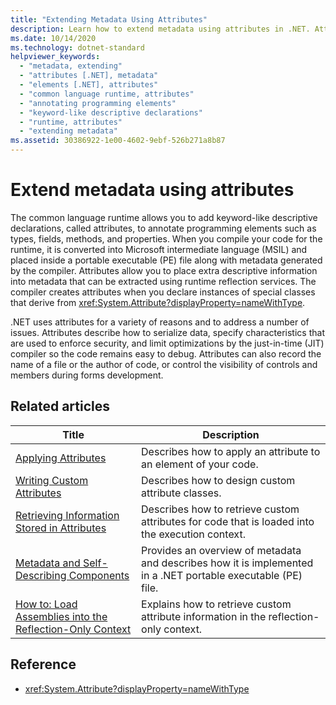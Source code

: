```yaml
---
title: "Extending Metadata Using Attributes"
description: Learn how to extend metadata using attributes in .NET. Attributes are keyword-like descriptive declarations to annotate programming elements, like types and fields.
ms.date: 10/14/2020
ms.technology: dotnet-standard
helpviewer_keywords:
  - "metadata, extending"
  - "attributes [.NET], metadata"
  - "elements [.NET], attributes"
  - "common language runtime, attributes"
  - "annotating programming elements"
  - "keyword-like descriptive declarations"
  - "runtime, attributes"
  - "extending metadata"
ms.assetid: 30386922-1e00-4602-9ebf-526b271a8b87
---
```

# Extend metadata using attributes

The common language runtime allows you to add keyword-like descriptive declarations, called attributes, to annotate programming elements such as types, fields, methods, and properties. When you compile your code for the runtime, it is converted into Microsoft intermediate language (MSIL) and placed inside a portable executable (PE) file along with metadata generated by the compiler. Attributes allow you to place extra descriptive information into metadata that can be extracted using runtime reflection services. The compiler creates attributes when you declare instances of special classes that derive from <xref:System.Attribute?displayProperty=nameWithType>.

.NET uses attributes for a variety of reasons and to address a number of issues. Attributes describe how to serialize data, specify characteristics that are used to enforce security, and limit optimizations by the just-in-time (JIT) compiler so the code remains easy to debug. Attributes can also record the name of a file or the author of code, or control the visibility of controls and members during forms development.

## Related articles

|Title|Description|
|-----------|-----------------|
|[Applying Attributes](applying-attributes.md)|Describes how to apply an attribute to an element of your code.|
|[Writing Custom Attributes](writing-custom-attributes.md)|Describes how to design custom attribute classes.|
|[Retrieving Information Stored in Attributes](retrieving-information-stored-in-attributes.md)|Describes how to retrieve custom attributes for code that is loaded into the execution context.|
|[Metadata and Self-Describing Components](../metadata-and-self-describing-components.md)|Provides an overview of metadata and describes how it is implemented in a .NET portable executable (PE) file.|
|[How to: Load Assemblies into the Reflection-Only Context](../../framework/reflection-and-codedom/how-to-load-assemblies-into-the-reflection-only-context.md)|Explains how to retrieve custom attribute information in the reflection-only context.|

## Reference

- <xref:System.Attribute?displayProperty=nameWithType>
